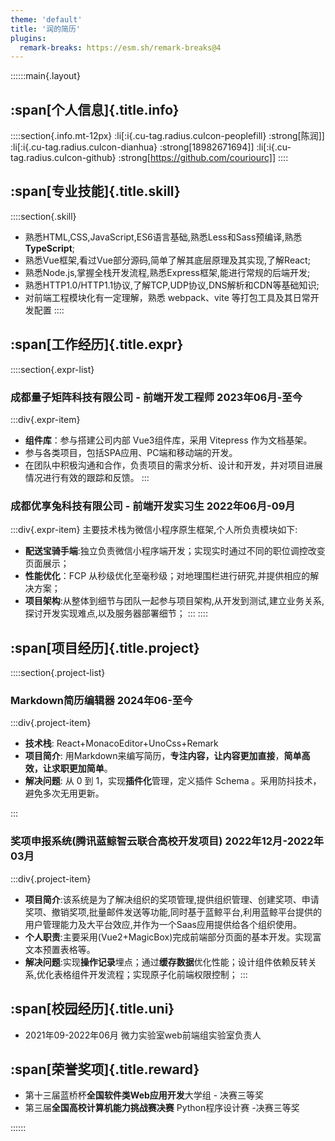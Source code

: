 ```yaml
---
theme: 'default'
title: '润的简历'
plugins:
  remark-breaks: https://esm.sh/remark-breaks@4
---
```


::::::main{.layout}

## :span[个人信息]{.title.info}

::::section{.info.mt-12px}
:li[:i{.cu-tag.radius.cuIcon-peoplefill} :strong[陈润]]
:li[:i{.cu-tag.radius.cuIcon-dianhua} :strong[18982671694]]
:li[:i{.cu-tag.radius.cuIcon-github} :strong[https://github.com/couriourc]]
::::

## :span[专业技能]{.title.skill}

::::section{.skill}

- 熟悉HTML,CSS,JavaScript,ES6语言基础,熟悉Less和Sass预编译,熟悉**TypeScript**;
- 熟悉Vue框架,看过Vue部分源码,简单了解其底层原理及其实现,了解React;
- 熟悉Node.js,掌握全栈开发流程,熟悉Express框架,能进行常规的后端开发;
- 熟悉HTTP1.0/HTTP1.1协议,了解TCP,UDP协议,DNS解析和CDN等基础知识;
- 对前端工程模块化有一定理解，熟悉 webpack、vite 等打包工具及其日常开发配置
  ::::

## :span[工作经历]{.title.expr}

::::section{.expr-list}

### 成都量子矩阵科技有限公司 - 前端开发工程师 2023年06月-至今

:::div{.expr-item}
- **组件库**：参与搭建公司内部 Vue3组件库，采用 Vitepress 作为文档基架。
- 参与各类项目，包括SPA应用、PC端和移动端的开发。
- 在团队中积极沟通和合作，负责项目的需求分析、设计和开发，并对项目进展情况进行有效的跟踪和反馈。
:::

### 成都优享兔科技有限公司 - 前端开发实习生 2022年06月-09月

:::div{.expr-item}
主要技术栈为微信小程序原生框架,个人所负责模块如下:
- **配送宝骑手端**:独立负责微信小程序端开发；实现实时通过不同的职位调控改变页面展示；
- **性能优化**：FCP 从秒级优化至毫秒级；对地理围栏进行研究,并提供相应的解决方案；
- **项目架构**:从整体到细节与团队一起参与项目架构,从开发到测试,建立业务关系,探讨开发实现难点,以及服务器部署细节；
:::
::::

## :span[项目经历]{.title.project}

::::section{.project-list}

### Markdown简历编辑器 2024年06-至今

:::div{.project-item}
- **技术栈**: React+MonacoEditor+UnoCss+Remark
- **项目简介**: 用Markdown来编写简历，**专注内容，让内容更加直接**，**简单高效，让求职更加简单**。
- **解决问题**: 从 0 到 1，实现**插件化**管理，定义插件 Schema 。采用防抖技术，避免多次无用更新。

:::

### 奖项申报系统(**腾讯蓝鲸智云联合高校开发项目**) 2022年12月-2022年03月

:::div{.project-item}

- **项目简介**:该系统是为了解决组织的奖项管理,提供组织管理、创建奖项、申请奖项、撤销奖项,批量邮件发送等功能,同时基于蓝鲸平台,利用蓝鲸平台提供的用户管理能力及大平台效应,并作为一个Saas应用提供给各个组织使用。
- **个人职责**:主要采用(Vue2+MagicBox)完成前端部分页面的基本开发。实现富文本预置表格等。
- **解决问题**:实现**操作记录**埋点；通过**缓存数据**优化性能；设计组件依赖反转关系,优化表格组件开发流程；实现原子化前端权限控制；
:::

## :span[校园经历]{.title.uni}

-  2021年09-2022年06月 微力实验室web前端组实验室负责人

## :span[荣誉奖项]{.title.reward}

- 第十三届蓝桥杯**全国软件类Web应用开发**大学组 - 决赛三等奖
- 第三届**全国高校计算机能力挑战赛决赛** Python程序设计赛 -决赛三等奖

::::::

